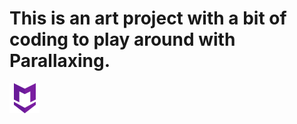 # This is an art project with a bit of coding to play around with Parallaxing.

![alt text](https://github.com/adam-p/markdown-here/raw/master/src/common/images/icon48.png "Logo Title Text 1")
